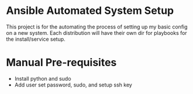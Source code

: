 # Ansible Automated System Setup

This project is for the automating the process of setting up my basic config on a new system.
Each distribution will have their own dir for playbooks for the install/service setup.

# Manual Pre-requisites
- Install python and sudo
- Add user set password, sudo, and setup ssh key

